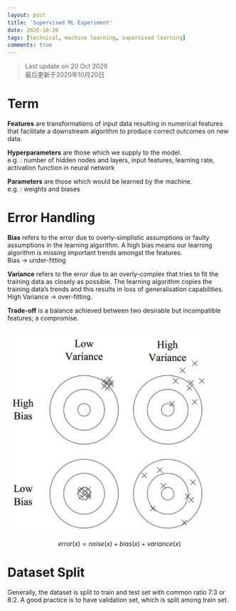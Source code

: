 ```yaml
---
layout: post
title: 'Supervised ML Experiment'
date: 2020-10-20
tags: [technical, machine learning, supervised learning]
comments: true
---
```

> Last update on 20 Oct 2020 <br> 最后更新于2020年10月20日

# Term

**Features** are transformations of input data resulting in numerical features that facilitate a downstream algorithm to produce correct outcomes on new data. 

**Hyperparameters** are those which we supply to the model. <br> 
e.g. : number of hidden nodes and layers, input features, learning rate, activation function in neural network

**Parameters** are those which would be learned by the machine. <br>
e.g. : weights and biases

# Error Handling

**Bias** refers to the error due to overly-simplistic assumptions or faulty assumptions in the learning algorithm. A high bias means our learning algorithm is missing important trends amongst the features. <br>
Bias -> under-fitting 

**Variance** refers to the error due to an overly-complex that tries to fit the training data as closely as possible. The learning algorithm copies the training data’s trends and this results in loss of generalisation capabilities. <br>
High Variance -> over-fitting.

**Trade-off** is a balance achieved between two desirable but incompatible features; a compromise.

![Bias vs Variance](/assets/img/post-bias_variance.png)

$$
  error(x) = noise(x) + bias(x) + variance(x)
$$

# Dataset Split

Generally, the dataset is split to train and test set with common ratio 7:3 or 8:2. A good practice is to have validation set, which is split among train set.
